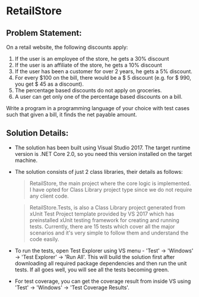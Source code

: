 
# RetailStore
## Problem Statement: 
On a retail website, the following discounts apply: 
1. If the user is an employee of the store, he gets a 30% discount 
2. If the user is an affiliate of the store, he gets a 10% discount 
3. If the user has been a customer for over 2 years, he gets a 5% discount. 
4. For every $100 on the bill, there would be a $ 5 discount (e.g. for $ 990, you get $ 45 as a discount). 
5. The percentage based discounts do not apply on groceries. 
6. A user can get only one of the percentage based discounts on a bill. 

Write a program in a programming language of your choice with test cases such that given a bill, it finds the net payable amount.

## Solution Details:
- The solution has been built using Visual Studio 2017. The target runtime version is .NET Core 2.0, so you need this version installed on the target machine.
- The solution consists of just 2 class libraries, their details as follows:
	>	RetailStore, the main project where the core logic is implemented. I have opted for Class Library project type since we do not require any client code. 
	
	>	RetailStore.Tests, is also a Class Library project generated from xUnit Test Project template provided by VS 2017 which has preinstalled xUnit testing framework for creating and running tests. Currently, there are 15 tests which cover all the major scenarios and it's very simple to follow them and understand the code easily.
- To run the tests, open Test Explorer using VS menu - 'Test' -> 'Windows' -> 'Test Explorer' -> 'Run All'. This will build the solution first after downloading all required package dependencies and then run the unit tests. If all goes well, you will see all the tests becoming green.  
- For test coverage, you can get the coverage result from inside VS using 'Test' -> 'Windows' -> 'Test Coverage Results'.
  
